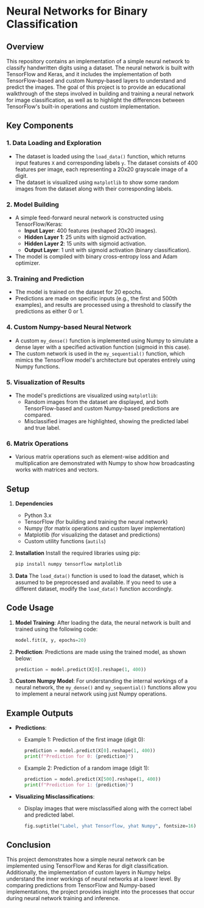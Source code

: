 # Neural Networks for Binary Classification

## Overview

This repository contains an implementation of a simple neural network to classify handwritten digits using a dataset. The neural network is built with TensorFlow and Keras, and it includes the implementation of both TensorFlow-based and custom Numpy-based layers to understand and predict the images. The goal of this project is to provide an educational walkthrough of the steps involved in building and training a neural network for image classification, as well as to highlight the differences between TensorFlow's built-in operations and custom implementation.

## Key Components

### 1. Data Loading and Exploration
- The dataset is loaded using the `load_data()` function, which returns input features `X` and corresponding labels `y`. The dataset consists of 400 features per image, each representing a 20x20 grayscale image of a digit.
- The dataset is visualized using `matplotlib` to show some random images from the dataset along with their corresponding labels.

### 2. Model Building
- A simple feed-forward neural network is constructed using TensorFlow/Keras:
    - **Input Layer**: 400 features (reshaped 20x20 images).
    - **Hidden Layer 1**: 25 units with sigmoid activation.
    - **Hidden Layer 2**: 15 units with sigmoid activation.
    - **Output Layer**: 1 unit with sigmoid activation (binary classification).
- The model is compiled with binary cross-entropy loss and Adam optimizer.

### 3. Training and Prediction
- The model is trained on the dataset for 20 epochs.
- Predictions are made on specific inputs (e.g., the first and 500th examples), and results are processed using a threshold to classify the predictions as either 0 or 1.

### 4. Custom Numpy-based Neural Network
- A custom `my_dense()` function is implemented using Numpy to simulate a dense layer with a specified activation function (sigmoid in this case).
- The custom network is used in the `my_sequential()` function, which mimics the TensorFlow model's architecture but operates entirely using Numpy functions.

### 5. Visualization of Results
- The model's predictions are visualized using `matplotlib`:
    - Random images from the dataset are displayed, and both TensorFlow-based and custom Numpy-based predictions are compared.
    - Misclassified images are highlighted, showing the predicted label and true label.
    
### 6. Matrix Operations
- Various matrix operations such as element-wise addition and multiplication are demonstrated with Numpy to show how broadcasting works with matrices and vectors.

## Setup

1. **Dependencies**
   - Python 3.x
   - TensorFlow (for building and training the neural network)
   - Numpy (for matrix operations and custom layer implementation)
   - Matplotlib (for visualizing the dataset and predictions)
   - Custom utility functions (`autils`)

2. **Installation**
   Install the required libraries using pip:
   ```bash
   pip install numpy tensorflow matplotlib
   ```

3. **Data**
   The `load_data()` function is used to load the dataset, which is assumed to be preprocessed and available. If you need to use a different dataset, modify the `load_data()` function accordingly.

## Code Usage

1. **Model Training**:
   After loading the data, the neural network is built and trained using the following code:
   ```python
   model.fit(X, y, epochs=20)
   ```

2. **Prediction**:
   Predictions are made using the trained model, as shown below:
   ```python
   prediction = model.predict(X[0].reshape(1, 400))
   ```

3. **Custom Numpy Model**:
   For understanding the internal workings of a neural network, the `my_dense()` and `my_sequential()` functions allow you to implement a neural network using just Numpy operations.

## Example Outputs

- **Predictions**:
    - Example 1: Prediction of the first image (digit 0):
      ```python
      prediction = model.predict(X[0].reshape(1, 400))
      print(f"Prediction for 0: {prediction}")
      ```

    - Example 2: Prediction of a random image (digit 1):
      ```python
      prediction = model.predict(X[500].reshape(1, 400))
      print(f"Prediction for 1: {prediction}")
      ```

- **Visualizing Misclassifications**:
    - Display images that were misclassified along with the correct label and predicted label.
      ```python
      fig.suptitle("Label, yhat Tensorflow, yhat Numpy", fontsize=16)
      ```

## Conclusion

This project demonstrates how a simple neural network can be implemented using TensorFlow and Keras for digit classification. Additionally, the implementation of custom layers in Numpy helps understand the inner workings of neural networks at a lower level. By comparing predictions from TensorFlow and Numpy-based implementations, the project provides insight into the processes that occur during neural network training and inference.
